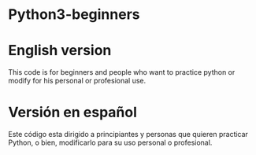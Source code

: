 # Python3-beginners

# English version
This code is for beginners and people who want  to practice python or modify for his personal or profesional use.

# Versión en español
Este código esta dirigido a principiantes y personas que quieren practicar Python, o bien, modificarlo para su uso personal o profesional.
